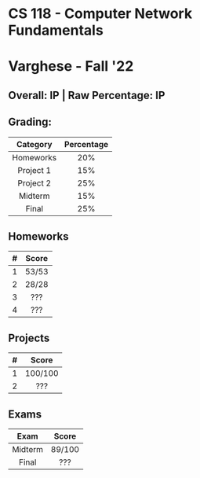 # CS 118 - Computer Network Fundamentals

# Varghese - Fall '22

## Overall: IP | Raw Percentage: IP

## Grading:

| Category  | Percentage |
| :-------: | :--------: |
| Homeworks |    20%     |
| Project 1 |    15%     |
| Project 2 |    25%     |
|  Midterm  |    15%     |
|   Final   |    25%     |

## Homeworks

|  #   | Score |
| :--: | :---: |
|  1   | 53/53 |
|  2   | 28/28 |
|  3   |  ???  |
|  4   |  ???  |

## Projects

|  #   |  Score  |
| :--: | :-----: |
|  1   | 100/100 |
|  2   |   ???   |

## Exams

|  Exam   | Score  |
| :-----: | :----: |
| Midterm | 89/100 |
|  Final  |  ???   |

